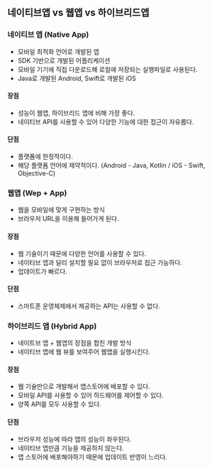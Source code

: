 ## 네이티브앱 vs 웹앱 vs 하이브리드앱

### 네이티브 앱 (Native App)

- 모바일 최적화 언어로 개발된 앱
- SDK 기반으로 개발된 어플리케이션
- 모바일 기기에 직접 다운로드해 로컬에 저장되는 실행파일로 사용된다.
- Java로 개발된 Android, Swift로 개발된 iOS

#### 장점

- 성능이 웹앱, 하이브리드 앱에 비해 가장 좋다.
- 네이티브 API를 사용할 수 있어 다양한 기능에 대한 접근이 자유롭다.

#### 단점

- 플랫폼에 한정적이다.
- 해당 플랫폼 언어에 제약적이다. (Android - Java, Kotlin / iOS - Swift, Objective-C)


### 웹앱 (Wep + App)

- 웹을 모바일에 맞게 구현하는 방식
- 브라우저 URL을 이용해 들어가게 된다.

#### 장점
- 웹 기술이기 때문에 다양한 언어를 사용할 수 있다.
- 네이티브 앱과 달리 설치할 필요 없이 브라우저로 접근 가능하다.
- 업데이트가 빠르다.

#### 단점
- 스마트폰 운영체제에서 제공하는 API는 사용할 수 없다.


### 하이브리드 앱 (Hybrid App)

- 네이트브 앱 + 웹앱의 장점을 합친 개발 방식
- 네이티브 앱에 웹 뷰를 보여주어 웹앱을 실행시킨다.
 

#### 장점
- 웹 기술만으로 개발해서 앱스토어에 배포할 수 있다.
- 모바일 API를 사용할 수 있어 하드웨어를 제어할 수 있다.
- 양쪽 API를 모두 사용할 수 있다.

#### 단점
- 브라우저 성능에 따라 앱의 성능이 좌우된다.
- 네이티브 앱만큼 기능을 제공하지 않는다.
- 앱 스토어에 배포해야하기 때문에 업데이트 반영이 느리다.
